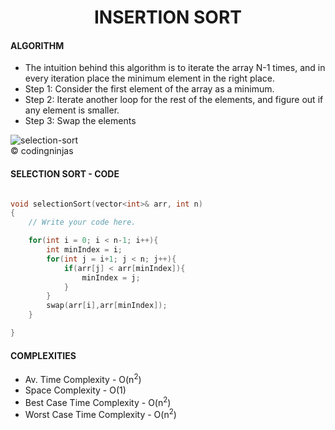 <h1 align="center">INSERTION SORT</h1>
<h4>ALGORITHM</h4>
<ul>
  <li>The intuition behind this algorithm is to iterate the array N-1 times, and in every iteration place the minimum element in the right place.</li>
  <li>Step 1: Consider the first element of the array as a minimum.</li>
  <li>Step 2: Iterate another loop for the rest of the elements, and figure out if any element is smaller.</li>
  <li>Step 3: Swap the elements</li>
</ul>

<img src="https://i.ibb.co/j6FxCC5/selection-sort.jpg" alt="selection-sort" border="0"></a>
<br>
&#169; codingninjas
<h4>SELECTION SORT - CODE</h4>

```cpp

void selectionSort(vector<int>& arr, int n)
{   
    // Write your code here.

    for(int i = 0; i < n-1; i++){
        int minIndex = i;
        for(int j = i+1; j < n; j++){
            if(arr[j] < arr[minIndex]){
                minIndex = j;
            }
        }
        swap(arr[i],arr[minIndex]);
    }

}

```

<h4>COMPLEXITIES</h4>
<ul>
  <li>Av. Time Complexity - O(n<sup>2</sup>)</li>
  <li>Space Complexity - O(1)</li>
  <li>Best Case Time Complexity - O(n<sup>2</sup>)</li>
  <li>Worst Case Time Complexity - O(n<sup>2</sup>)</li>
</ul>
